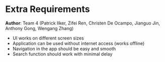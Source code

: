 #  Extra Requirements

**Author**: Team 4 (Patrick Ilker, Zifei Ren, Christen De Ocampo, Jianguo Jin, Anthony Gong, Wengang Zhang)

- UI works on different screen sizes
- Application can be used without internet access (works offline)
- Navigation in the app should be easy and smooth
- Search function should work with minimal delay

